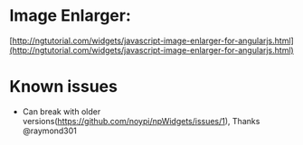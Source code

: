 # Image Enlarger:

[http://ngtutorial.com/widgets/javascript-image-enlarger-for-angularjs.html](http://ngtutorial.com/widgets/javascript-image-enlarger-for-angularjs.html)


# Known issues
- Can break with older versions(https://github.com/noypi/npWidgets/issues/1), 
  Thanks @raymond301
